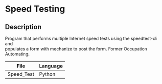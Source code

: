# Speed Testing

## Description
Program that performs multiple Internet speed tests using the speedtest-cli and  
populates a form with mechanize to post the form. Former Occupation Automating.  

| File       | Language |
|------------|----------|
| Speed_Test | Python   |

